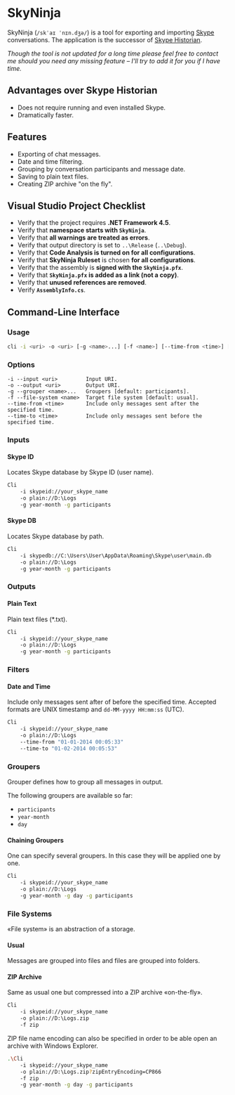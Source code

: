 # SkyNinja

SkyNinja (`/skˈaɪ ˈnɪn.dʒə/`) is a tool for exporting and importing [Skype](http://www.skype.com) conversations. The application is the successor of [Skype Historian](http://gh.eigenein.xyz/skype-historian/).

*Though the tool is not updated for a long time please feel free to contact me should you need any missing feature – I'll try to add it for you if I have time.*

## Advantages over Skype Historian

* Does not require running and even installed Skype.
* Dramatically faster.

## Features

* Exporting of chat messages.
* Date and time filtering.
* Grouping by conversation participants and message date.
* Saving to plain text files.
* Creating ZIP archive "on the fly".

## Visual Studio Project Checklist

* Verify that the project requires **.NET Framework 4.5**.
* Verify that **namespace starts with `SkyNinja`**.
* Verify that **all warnings are treated as errors**.
* Verify that output directory is set to `..\Release` (`..\Debug`).
* Verify that **Code Analysis is turned on for all configurations**.
* Verify that **SkyNinja Ruleset** is chosen **for all configurations**.
* Verify that the assembly is **signed with the `SkyNinja.pfx`**.
* Verify that **`SkyNinja.pfx` is added as a link (not a copy)**.
* Verify that **unused references are removed**.
* Verify **`AssemblyInfo.cs`**.

## Command-Line Interface

### Usage

```sh
cli -i <uri> -o <uri> [-g <name>...] [-f <name>] [--time-from <time>] [--time-to <time>]
```

### Options

```
-i --input <uri>         Input URI.
-o --output <uri>        Output URI.
-g --grouper <name>...   Groupers [default: participants].
-f --file-system <name>  Target file system [default: usual].
--time-from <time>       Include only messages sent after the specified time.
--time-to <time>         Include only messages sent before the specified time.
```

### Inputs

#### Skype ID

Locates Skype database by Skype ID (user name).

```sh
Cli
    -i skypeid://your_skype_name
    -o plain://D:\Logs
    -g year-month -g participants
```

#### Skype DB

Locates Skype database by path.

```sh
Cli
    -i skypedb://C:\Users\User\AppData\Roaming\Skype\user\main.db
    -o plain://D:\Logs
    -g year-month -g participants
```

### Outputs

#### Plain Text

Plain text files (*.txt).

```sh
Cli
    -i skypeid://your_skype_name
    -o plain://D:\Logs
    -g year-month -g participants
```

### Filters

#### Date and Time

Include only messages sent after of before the specified time. Accepted formats are UNIX timestamp and `dd-MM-yyyy HH:mm:ss` (UTC).

```sh
Cli
    -i skypeid://your_skype_name
    -o plain://D:\Logs
    --time-from "01-01-2014 00:05:33"
    --time-to "01-02-2014 00:05:53"
```

### Groupers

Grouper defines how to group all messages in output.

The following groupers are available so far:

* `participants`
* `year-month`
* `day`
 
#### Chaining Groupers

One can specify several groupers. In this case they will be applied one by one.

```sh
Cli
    -i skypeid://your_skype_name
    -o plain://D:\Logs
    -g year-month -g day -g participants
```

### File Systems

«File system» is an abstraction of a storage.

#### Usual

Messages are grouped into files and files are grouped into folders.

#### ZIP Archive

Same as usual one but compressed into a ZIP archive «on-the-fly».

```sh
Cli
    -i skypeid://your_skype_name
    -o plain://D:\Logs.zip
    -f zip
```

ZIP file name encoding can also be specified in order to be able open an archive with Windows Explorer.

```sh
.\Cli
    -i skypeid://your_skype_name
    -o plain://D:\Logs.zip?zipEntryEncoding=CP866
    -f zip
    -g year-month -g day -g participants
```
